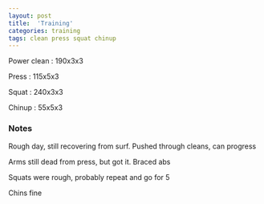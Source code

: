 ```yaml
---
layout: post
title:  'Training'
categories: training
tags: clean press squat chinup
---
```


Power clean :   190x3x3

Press   :   115x5x3

Squat   :   240x3x3

Chinup  :   55x5x3

### Notes

Rough day, still recovering from surf. Pushed through cleans, can progress

Arms still dead from press, but got it. Braced abs

Squats were rough, probably repeat and go for 5

Chins fine
